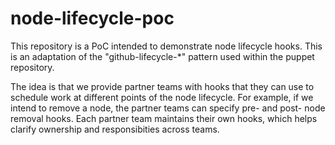 # node-lifecycle-poc

This repository is a PoC intended to demonstrate node lifecycle hooks. This is an adaptation of the "github-lifecycle-*" pattern used within the puppet repository.

The idea is that we provide partner teams with hooks that they can use to schedule work at different points of the node lifecycle. For example, if we intend to remove a node, the partner teams can specify pre- and post- node removal hooks. Each partner team maintains their own hooks, which helps clarify ownership and responsibities across teams.
